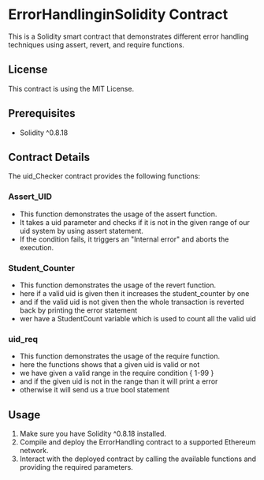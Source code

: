 # ErrorHandlinginSolidity Contract

This is a Solidity smart contract that demonstrates different error handling techniques using assert, revert, and require functions.

## License

This contract is using the MIT License.

## Prerequisites

- Solidity ^0.8.18

## Contract Details

The uid_Checker contract provides the following functions:

### Assert_UID

- This function demonstrates the usage of the assert function.
- It takes a uid parameter and checks if it is not in the given range of our uid system by using assert statement.
- If the condition fails, it triggers an "Internal error" and aborts the execution.

### Student_Counter

- This function demonstrates the usage of the revert function.
- here if a valid uid is given then it increases the student_counter by one
- and if the valid uid is not given then the whole transaction is reverted back by printing the error statement
- wer have a StudentCount variable which is used to count all the valid uid

### uid_req

- This function demonstrates the usage of the require function.
- here the functions shows that a given uid is valid or not
- we have given a valid range in the require condition { 1-99 }
- and if the given uid is not in the range than it will print a error
- otherwise it will send us a true bool statement  

## Usage

1. Make sure you have Solidity ^0.8.18 installed.
2. Compile and deploy the ErrorHandling contract to a supported Ethereum network.
3. Interact with the deployed contract by calling the available functions and providing the required parameters.

